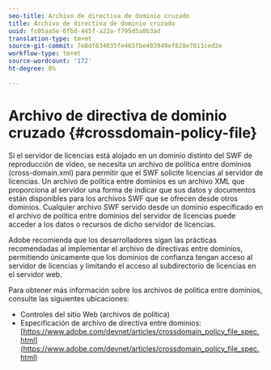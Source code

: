 ```yaml
---
seo-title: Archivo de directiva de dominio cruzado
title: Archivo de directiva de dominio cruzado
uuid: fc05aa5e-6fbd-445f-a22a-f795d5a0b3ad
translation-type: tm+mt
source-git-commit: 7e8df034035fe465fbe403949ef828e7811ced2e
workflow-type: tm+mt
source-wordcount: '172'
ht-degree: 0%

---
```



# Archivo de directiva de dominio cruzado {#crossdomain-policy-file}

Si el servidor de licencias está alojado en un dominio distinto del SWF de reproducción de vídeo, se necesita un archivo de política entre dominios (cross-domain.xml) para permitir que el SWF solicite licencias al servidor de licencias. Un archivo de política entre dominios es un archivo XML que proporciona al servidor una forma de indicar que sus datos y documentos están disponibles para los archivos SWF que se ofrecen desde otros dominios. Cualquier archivo SWF servido desde un dominio especificado en el archivo de política entre dominios del servidor de licencias puede acceder a los datos o recursos de dicho servidor de licencias.

Adobe recomienda que los desarrolladores sigan las prácticas recomendadas al implementar el archivo de directivas entre dominios, permitiendo únicamente que los dominios de confianza tengan acceso al servidor de licencias y limitando el acceso al subdirectorio de licencias en el servidor web.

Para obtener más información sobre los archivos de política entre dominios, consulte las siguientes ubicaciones:

* Controles del sitio Web (archivos de política)
* Especificación de archivo de directiva entre dominios: [https://www.adobe.com/devnet/articles/crossdomain_policy_file_spec.html](https://www.adobe.com/devnet/articles/crossdomain_policy_file_spec.html)

